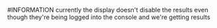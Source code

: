 #INFORMATION
currently the display doesn't disable the results even though they're being logged into the console and we're getting results
